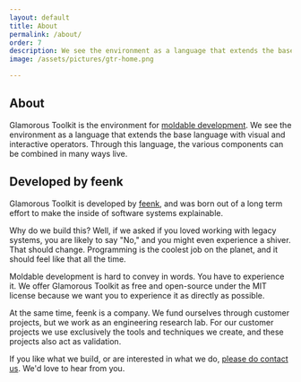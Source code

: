 ```yaml
---
layout: default
title: About
permalink: /about/
order: 7
description: We see the environment as a language that extends the base language with visual and interactive operators. Through this language, the various components can be combined in many ways live.
image: /assets/pictures/gtr-home.png

---
```


<section id="components">
  <div class="container pt-5 pb-5 jumbotron-small">
    <div class="row">
      <div class="col-lg-8">
          <h1>About</h1>
          <p class="lead">Glamorous Toolkit is the environment for <a href="/docs/moldable">moldable development</a>. We see the environment as a language that extends the base language with visual and interactive operators. Through this language, the various components can be combined in many ways live.
          </p>
          <h2>Developed by feenk</h2>
          <p class="lead">
            Glamorous Toolkit is developed by <a href="https://feenk.com">feenk</a>, and was born out of a long term effort to make the inside of software systems explainable.
          </p>
          <p class="lead">
            Why do we build this? Well, if we asked if you loved working with legacy systems, you are likely to say "No," and you might even experience a shiver. That should change. Programming is the coolest job on the planet, and it should feel like that all the time.
          </p>
          <p class="lead">
            Moldable development is hard to convey in words. You have to experience it. We offer Glamorous Toolkit as free and open-source under the MIT license because we want you to experience it as directly as possible.
          </p>
          <p class="lead">
            At the same time, feenk is a company. We fund ourselves through customer projects, but we work as an engineering research lab. For our customer projects we use exclusively the tools and techniques we create, and these projects also act as validation.
          </p>
          <p class="lead">
            If you like what we build, or are interested in what we do, <a href="https://feenk.com">please do contact us</a>. We'd love to hear from you.
          </p>
      </div>
    </div>
  </div> <!-- container -->
</section>
